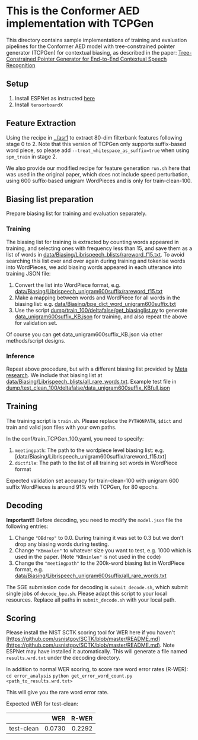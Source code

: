 # This is the Conformer AED implementation with TCPGen

This directory contains sample implementations of training and evaluation pipelines for the Conformer AED model with tree-constrained pointer generator (TCPGen) for contextual biasing, as described in the paper: [Tree-Constrained Pointer Generator for End-to-End Contextual Speech Recognition](https://ieeexplore.ieee.org/abstract/document/9687915)

## Setup
1. Install ESPNet as instructed [here](https://espnet.github.io/espnet/installation.html)
2. Install `tensorboardX`

## Feature Extraction
Using the recipe in [../asr1](../asr1/run.sh) to extract 80-dim filterbank features following stage 0 to 2. Note that this version of TCPGen only supports suffix-based word piece, so please add `--treat_whitespace_as_suffix=true` when using `spm_train` in stage 2. 

We also provide our modified recipe for feature generation `run.sh` here that was used in the original paper, which does not include speed perturbation, using 600 suffix-based unigram WordPieces and is only for train-clean-100. 

## Biasing list preparation
Prepare biasing list for training and evaluation separately. 

### Training
The biasing list for training is extracted by counting words appeared in training, and selecting ones with frequency less than 15, and save them as a list of words in [data/Biasing/Librispeech_blists/rareword_f15.txt](data/Biasing/Librispeech_blists/rareword_f15.txt). To avoid searching this list over and over again during training and tokenise words into WordPieces, we add biasing words appeared in each utterance into training JSON file:

1. Convert the list into WordPiece format, e.g. [data/Biasing/Librispeech_unigram600suffix/rareword_f15.txt](data/Biasing/Librispeech_unigram600suffix/rareword_f15.txt)
2. Make a mapping between words and WordPiece for all words in the biasing list: e.g. [data/Biasing/bpe_dict_word_unigram600suffix.txt](data/Biasing/bpe_dict_word_unigram600suffix.txt)
3. Use the script [dump/train_100/deltafalse/get_biasinglist.py](dump/train_100/deltafalse/get_biasinglist.py) to generate [data_unigram600suffix_KB.json](data_unigram600suffix_KB.json) for training, and also repeat the above for validation set. 

Of course you can get data_unigram600suffix_KB.json via other methods/script designs. 

### Inference
Repeat above procedure, but with a different biasing list provided by [Meta research](https://github.com/facebookresearch/fbai-speech/tree/main/is21_deep_bias). We include that biasing list at [data/Biasing/Librispeech_blists/all_rare_words.txt](data/Biasing/Librispeech_blists/all_rare_words.txt). Example test file in [dump/test_clean_100/deltafalse/data_unigram600suffix_KBfull.json](dump/test_clean_100/deltafalse/data_unigram600suffix_KBfull.json)


## Training
The training script is `train.sh`. Please replace the `PYTHONPATH`, `$dict` and train and valid json files with your own paths. 

In the conf/train_TCPGen_100.yaml, you need to specify:
1. `meetingpath`: The path to the wordpiece level biasing list: e.g. [data/Biasing/Librispeech_unigram600suffix/rareword_f15.txt]
2. `dictfile`: The path to the list of all training set words in WordPiece format


Expected validation set accuracy for train-clean-100 with unigram 600 suffix WordPieces is around 91% with TCPGen, for 80 epochs. 

## Decoding
**Important!!** Before decoding, you need to modify the `model.json` file the following entries:
1. Change `"DBdrop"` to 0.0. During training it was set to 0.3 but we don't drop any biasing words during testing.
2. Change `"KBmaxlen"` to whatever size you want to test, e.g. 1000 which is used in the paper. (Note `"KBminlen"` is not used in the code)
3. Change the `"meetingpath"` to the 200k-word biasing list in WordPiece format, e.g. [data/Biasing/Librispeech_unigram600suffix/all_rare_words.txt](data/Biasing/Librispeech_unigram600suffix/all_rare_words.txt)

The SGE submission code for decoding is `submit_decode.sh`, which submit single jobs of `decode_bpe.sh`. Please adapt this script to your local resources. Replace all paths in `submit_decode.sh` with your local path.

## Scoring
Please install the NIST SCTK scoring tool for WER here if you haven't [https://github.com/usnistgov/SCTK/blob/master/README.md](https://github.com/usnistgov/SCTK/blob/master/README.md). Note ESPNet may have installed it automatically. This will generate a file named `results.wrd.txt` under the decoding directory.

In addition to normal WER scoring, to score rare word error rates (R-WER):
`cd error_analysis`
`python get_error_word_count.py <path_to_results.wrd.txt>`

This will give you the rare word error rate.

Expected WER for test-clean:

|                     |          WER |      R-WER |
|:-------------------:|-------------:|-----------:|
| test-clean          |       0.0730 |      0.2292|
